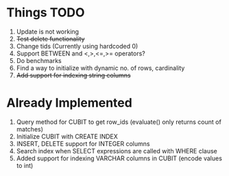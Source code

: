 # Things TODO

1. Update is not working 
2. ~~Test delete functionality~~
3. Change tids (Currently using hardcoded 0)
4. Support BETWEEN and <,>,<=,>= operators?
5. Do benchmarks
6. Find a way to initialize with dynamic no. of rows, cardinality
7. ~~Add support for indexing string columns~~

# Already Implemented

1. Query method for CUBIT to get row_ids (evaluate() only returns count of matches)
2. Initialize CUBIT with CREATE INDEX
3. INSERT, DELETE support for INTEGER columns
4. Search index when SELECT expressions are called with WHERE clause
5. Added support for indexing VARCHAR columns in CUBIT (encode values to int)